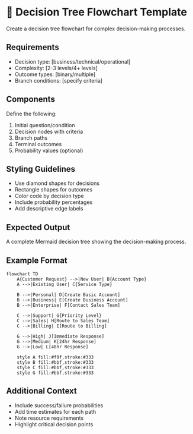 <!--
mode: auto
tools: vscode-markdown, mermaid-preview
-->

# 🔄 Decision Tree Flowchart Template

Create a decision tree flowchart for complex decision-making processes.

## Requirements

- Decision type: [business/technical/operational]
- Complexity: [2-3 levels/4+ levels]
- Outcome types: [binary/multiple]
- Branch conditions: [specify criteria]

## Components

Define the following:
1. Initial question/condition
2. Decision nodes with criteria
3. Branch paths
4. Terminal outcomes
5. Probability values (optional)

## Styling Guidelines

- Use diamond shapes for decisions
- Rectangle shapes for outcomes
- Color code by decision type
- Include probability percentages
- Add descriptive edge labels

## Expected Output

A complete Mermaid decision tree showing the decision-making process.

## Example Format

```mermaid
flowchart TD
    A{Customer Request} -->|New User| B{Account Type}
    A -->|Existing User| C{Service Type}
    
    B -->|Personal| D[Create Basic Account]
    B -->|Business| E[Create Business Account]
    B -->|Enterprise| F[Contact Sales Team]
    
    C -->|Support| G{Priority Level}
    C -->|Sales| H[Route to Sales Team]
    C -->|Billing| I[Route to Billing]
    
    G -->|High| J[Immediate Response]
    G -->|Medium| K[24hr Response]
    G -->|Low| L[48hr Response]
    
    style A fill:#f9f,stroke:#333
    style B fill:#bbf,stroke:#333
    style C fill:#bbf,stroke:#333
    style G fill:#bbf,stroke:#333
```

## Additional Context

- Include success/failure probabilities
- Add time estimates for each path
- Note resource requirements
- Highlight critical decision points
